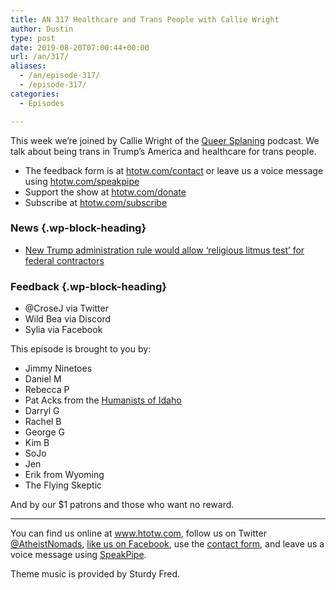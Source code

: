 ```yaml
---
title: AN 317 Healthcare and Trans People with Callie Wright
author: Dustin
type: post
date: 2019-08-20T07:00:44+00:00
url: /an/317/
aliases:
  - /an/episode-317/
  - /episode-317/
categories:
  - Episodes

---
```

<div id="buzzsprout-player-10552792"></div><script src="https://www.buzzsprout.com/1983601/10552792-317-healthcare-and-trans-people-with-callie-wright.js?container_id=buzzsprout-player-10552792&player=small" type="text/javascript" charset="utf-8"></script>

This week we’re joined by Callie Wright of the [Queer Splaning][1] podcast. We talk about being trans in Trump’s America and healthcare for trans people.

<!--more-->

 * The feedback form is at [htotw.com/contact](https://htotw.com/contact) or leave us a voice message using <a href="https://htotw.com/speakpipe" target="_blank" rel="noopener noreferrer">htotw.com/speakpipe</a>
 * Support the show at <a href="https://htotw.com/donate" target="_blank" rel="noopener noreferrer">htotw.com/donate</a>
 * Subscribe at <a href="https://htotw.com/subscribe" target="_blank" rel="noopener noreferrer">htotw.com/subscribe</a>

### News {.wp-block-heading}

  * [New Trump administration rule would allow ‘religious litmus test’ for federal contractors][2]

### Feedback {.wp-block-heading}

  * @CroseJ via Twitter
  * Wild Bea via Discord
  * Sylia via Facebook

This episode is brought to you by:

  * Jimmy Ninetoes
  * Daniel M
  * Rebecca P
  * Pat Acks from the <a href="https://www.humanistsofidaho.org" target="_blank" rel="noopener noreferrer">Humanists of Idaho</a>
  * Darryl G
  * Rachel B
  * George G
  * Kim B
  * SoJo
  * Jen
  * Erik from Wyoming
  * The Flying Skeptic

And by our $1 patrons and those who want no reward.

<hr class="wp-block-separator" />

You can find us online at <a href="https://www.htotw.com/" target="_blank" rel="noopener noreferrer">www.htotw.com</a>, follow us on Twitter <a href="https://htotw.com/twitter" target="_blank" rel="noopener noreferrer">@AtheistNomads</a>, <a href="https://htotw.com/facebook" target="_blank" rel="noopener noreferrer">like us on Facebook</a>, use the [contact form](https://htotw.com/contact), and leave us a voice message using <a href="https://htotw.com/speakpipe" target="_blank" rel="noopener noreferrer">SpeakPipe</a>.

Theme music is provided by Sturdy Fred.

 [1]: https://www.queersplaining.com/
 [2]: https://abcnews.go.com/Politics/trump-administration-rule-religious-litmus-test-federal-contractors/story?id=64976149

